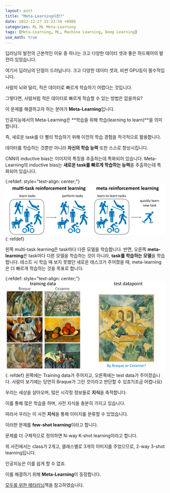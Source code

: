 ```yaml
---
layout: post
title: "Meta-Learning이란?"
date: 2022-12-27 15:23:59 +0900
categories: RL ML Meta-Learning
tags: [Meta-Learning, ML, Machine Learning, Deep Learning]
use_math: true
---
```


딥러닝의 발전의 근본적인 이유 중 하나는 크고 다양한 데이터 셋과 좋은 하드웨어의 발전이 있었습니다.

여기서 딥러닝의 단점이 드러납니다. 크고 다양한 데이터 셋과, 비싼 GPU등이 필수적입니다.

사람의 뇌와 달리, 적은 데이터로 빠르게 학습하기 어렵다는 것입니다.

그렇다면, 사람처럼 적은 데이터로 빠르게 학습할 수 있는 방법은 없을까요?

이 문제를 해결하고자 하는 분야가 **Meta-Learning**입니다.

인공지능에서의 Meta-Learning은 **학습을 위해 학습(learning to learn)**을 의미합니다.

즉, 새로운 task를 더 빨리 학습하기 위해 이전의 학습 경험을 적극적으로 활용합니다.

데이터를 학습하는 것뿐만 아니라 **자신의 학습 능력** 또한 스스로 향상시킵니다.

CNN의 inductive bias는 이미지의 특징을 추출하는데 특화되어 있습니다.
Meta-Learning의 inductive bias는 **새로운 task를 빠르게 학습하는 능력**을 추출하는데 특화되어 있습니다.

{:refdef: style="text-align: center;"}
![img](/assets/img/meta_figure1.png)
{: refdef}

왼쪽 multi-task learning은 task마다 다른 모델을 학습합니다.
반면, 오른쪽 **meta-learning**은 task마다 다른 모델을 학습하는 것이 아니라, **task를 학습하는 모델**을 학습합니다.
테스트 시 학습 때 보지 못했던 새로운 태스크가 주어졌을 때, meta-learning은 더 빠르게 학습하는 것을 목표로 합니다.

{:refdef: style="text-align: center;"}
![img](/assets/img/meta_figure2.png)
{: refdef}
왼쪽에는 Training data가 주어지고, 오른쪽에는 test data가 주어졌습니다.
사람이 보기에는 당연히 Braque가 그린 것이라고 판단할 수 있죠?(조금 어렵나요)

우리는 세상을 살아오며, 많은 시각정 정보들로 **지식**을 축적합니다.

이를 통해 많은 학습을 하며, 사전 지식을 충분히 가지고 있습니다.

따라서 우리는 이 사전 **지식**을 통해 이미지를 분류할 수 있었습니다.

이러한 문제를 **few-shot learning**이라고 합니다.

문제를 더 구체적으로 정의하면 N-way K-shot learning이라고 합니다.

위 사진에서는 class가 2개고, 클래스별로 3개의 이미지를 주었으므로, 2-way 3-shot learning입니다.

인공지능은 이를 쉽게 할 수 없죠.

이를 해결하기 위해 **Meta-Learning**이 등장합니다.

[모두를 위한 메타러닝](https://wikibook.co.kr/meta)책을 참고하였습니다.
